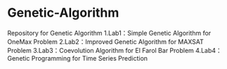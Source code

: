# Genetic-Algorithm
Repository for Genetic Algorithm
1.Lab1：Simple Genetic Algorithm for OneMax Problem
2.Lab2：Improved Genetic Algorithm for MAXSAT Problem
3.Lab3：Coevolution Algorithm for El Farol Bar Problem
4.Lab4：Genetic Programming for Time Series Prediction
